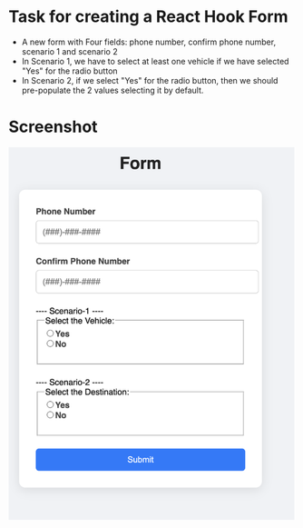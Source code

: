 # Task for creating a React Hook Form

- A new form with Four fields: phone number, confirm phone number, scenario 1 and scenario 2
- In Scenario 1, we have to select at least one vehicle if we have selected "Yes" for the radio button
- In Scenario 2, if we select "Yes" for the radio button, then we should pre-populate the 2 values selecting it by default.

# Screenshot
![Screenshot](./assets/screenshots.png)